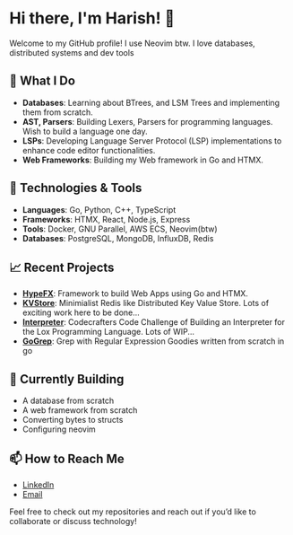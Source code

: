 # Hi there, I'm Harish! 👋

Welcome to my GitHub profile! I use Neovim btw. I love databases, distributed systems and dev tools

## 🚀 What I Do

- **Databases**: Learning about BTrees, and LSM Trees and implementing them from scratch.
- **AST, Parsers**: Building Lexers, Parsers for programming languages. Wish to build a language one day.
- **LSPs**: Developing Language Server Protocol (LSP) implementations to enhance code editor functionalities.
- **Web Frameworks**: Building my Web framework in Go and HTMX.

## 🔧 Technologies & Tools

- **Languages**: Go, Python, C++, TypeScript
- **Frameworks**: HTMX, React, Node.js, Express
- **Tools**: Docker, GNU Parallel, AWS ECS, Neovim(btw)
- **Databases**: PostgreSQL, MongoDB, InfluxDB, Redis

## 📈 Recent Projects

- **[HypeFX](https://github.com/harish876/hypefx)**: Framework to build Web Apps using Go and HTMX.
- **[KVStore](https://github.com/harish876/KVStore)**: Minimialist Redis like Distributed Key Value Store. Lots of exciting work here to be done...
- **[Interpreter](https://github.com/harish876/lox-lang)**: Codecrafters Code Challenge of Building an Interpreter for the Lox Programming Language. Lots of WIP...
- **[GoGrep](https://github.com/harish876/GoGrep)**: Grep with Regular Expression Goodies written from scratch in go

## 🌱 Currently Building

- A database from scratch
- A web framework from scratch
- Converting bytes to structs
- Configuring neovim

## 📫 How to Reach Me

- [LinkedIn](https://www.linkedin.com/in/harish876)
- [Email](mailto:harishgokul01@gmail.com)

Feel free to check out my repositories and reach out if you’d like to collaborate or discuss technology!
